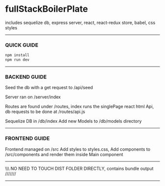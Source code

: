 # fullStackBoilerPlate

includes sequelize db, express server, react, react-redux store, babel, css styles

---

### QUICK GUIDE

```bash
npm install
npm run dev
```

---

### BACKEND GUIDE

Seed the db with a get request to /api/seed

Server ran on /server/index

Routes are found under /routes, index runs the singlePage react html
Api, db requests to be done at /routes/api.js

Sequelize DB in /db/index
Add new Models to /db/models directory

---

### FRONTEND GUIDE

Frontend managed on /src
Add styles to styles.css,
Add components to /src/components and render them inside Main component

---

\\\\\\ NO NEED TO TOUCH DIST FOLDER DIRECTLY, contains bundle output ///////

---
